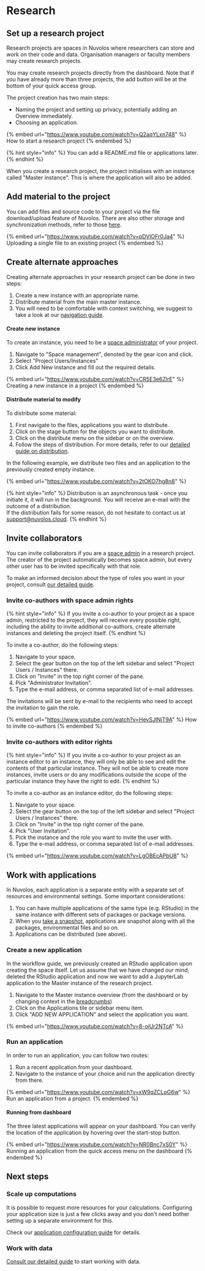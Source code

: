 # Research

## Set up a research project

Research projects are spaces in Nuvolos where researchers can store and work on their code and data. Organisation managers or faculty members may create research projects.

You may create research projects directly from the dashboard. Note that if you have already more than three projects, the add button will be at the bottom of your quick access group.

The project creation has two main steps:

* Naming the project and setting up privacy, potentially adding an Overview immediately.
* Choosing an application.&#x20;

{% embed url="https://www.youtube.com/watch?v=Q2aqYLxn748" %}
How to start a research project
{% endembed %}

{% hint style="info" %}
You can add a README.md file or applications later.
{% endhint %}

When you create a research project, the project initialises with an instance called "Master instance". This is where the application will also be added.

## Add material to the project

You can add files and source code to your project via the file download/upload feature of Nuvolos. There are also other storage and synchronization methods, refer to those [here](../../features/file-system-and-storage/).

{% embed url="https://www.youtube.com/watch?v=pDVlOFr0Ja4" %}
Uploading a single file to an existing project
{% endembed %}



## Create alternate approaches

Creating alternate approaches in your research project can be done in two steps:

1. Create a new instance with an appropriate name.
2. Distribute material from the main master instance.
3. You will need to be comfortable with context switching, we suggest to take a look at our [navigation guide](../navigate-in-nuvolos.md).

#### Create new instance

To create an instance, you need to be a [space administrator](../../administration/roles/) of your project.

1. Navigate to "Space management", denoted by the gear icon and click.
2. Select "Project Users/Instances"
3. Click Add New instance and fill out the required details.

{% embed url="https://www.youtube.com/watch?v=CR5E3e6ZlrE" %}
Creating a new instance in a project
{% endembed %}

#### Distribute material to modify

To distribute some material:

1. First navigate to the files, applications you want to distribute.
2. Click on the stage button for the objects you want to distribute.
3. Click on the distribute menu on the sidebar or on the overview.
4. Follow the steps of distribution. For more details, refer to our [detailed guide on distribution](../nuvolos-basic-concepts/distribution.md).

In the following example, we distribute two files and an application to the previously created empty instance.

{% embed url="https://www.youtube.com/watch?v=2tOKO7hg8n8" %}

{% hint style="info" %}
Distribution is an asynchronous task - once you initiate it, it will run in the background. You will receive an e-mail with the outcome of a distribution.\
If the distribution fails for some reason, do not hesitate to contact us at [support@nuvolos.cloud](mailto:support@nuvolos.cloud).
{% endhint %}

## Invite collaborators

You can invite collaborators if you are a [space admin](../nuvolos-basic-concepts/organisational-hierarchy.md) in a research project. The creator of the project automatically becomes space admin, but every other user has to be invited specifically with that role.

To make an informed decision about the type of roles you want in your project, consult [our detailed guide](../../administration/roles/).

### Invite co-authors with space admin rights

{% hint style="info" %}
If you invite a co-author to your project as a space admin, restricted to the project, they will receive every possible right, including the ability to invite additional co-authors, create alternate instances and deleting the project itself.
{% endhint %}

To invite a co-author, do the following steps:

1. Navigate to your space.
2. Select the gear button on the top of the left sidebar and select "Project Users / Instances" there.
3. Click on "Invite" in the top right corner of the pane.
4. Pick "Administrator Invitation".
5. Type the e-mail address, or comma separated list of e-mail addresses.

The invitations will be sent by e-mail to the recipients who need to accept the invitation to gain the role.

{% embed url="https://www.youtube.com/watch?v=HeySJlNjT9A" %}
How to invite co-authors
{% endembed %}

&#x20;

### Invite co-authors with editor rights

{% hint style="info" %}
If you invite a co-author to your project as an instance editor to an instance, they will only be able to see and edit the contents of that particular instance. They will not be able to create more instances, invite users or do any modifications outside the scope of the particular instance they have the right to edit.
{% endhint %}

To invite a co-author as an instance editor, do the following steps:

1. Navigate to your space.
2. Select the gear button on the top of the left sidebar and select "Project Users / Instances" there.
3. Click on "Invite" in the top right corner of the pane.
4. Pick "User Invitation".
5. Pick the instance and the role you want to invite the user with.
6. Type the e-mail address, or comma separated list of e-mail addresses.

{% embed url="https://www.youtube.com/watch?v=LgOBEcAPbU8" %}

## Work with applications

In Nuvolos, each application is a separate entity with a separate set of resources and environmental settings. Some important considerations:

1. You can have multiple applications of the same type (e.g. RStudio) in the same instance with different sets of packages or package versions.
2. When you [take a snapshot](broken-reference), applications are snapshot along with all the packages, environmental files and so on.
3. Applications can be distributed (see above).

### Create a new application

In the workflow guide, we previously created an RStudio application upon creating the space itself. Let us assume that we have changed our mind, deleted the RStudio application and now we want to add a JupyterLab application to the Master instance of the research project.

1. Navigate to the Master instance overview (from the dashboard or by changing context in the [breadcrumbs](broken-reference))
2. Click on the Applications tile or sidebar menu item.
3. Click "ADD NEW APPLICATION" and select the application you want.

{% embed url="https://www.youtube.com/watch?v=8-oiUr2NTcA" %}

### Run an application

In order to run an application, you can follow two routes:

1. Run a recent application from your dashboard.
2. Navigate to the instance of your choice and run the application directly from there.

{% embed url="https://www.youtube.com/watch?v=xW9qZCLpG6w" %}
Run an application from a project.
{% endembed %}

#### Running from dashboard

The three latest applications will appear on your dashboard. You can verify the location of the application by hovering over the start-stop button.

{% embed url="https://www.youtube.com/watch?v=NR0Bnc7xS0Y" %}
Running an application from the quick access menu on the dashboard
{% endembed %}

## Next steps

### Scale up computations

It is possible to request more resources for your calculations. Configuring your application size is just a few clicks away and you don't need bother setting up a separate environment for this.

&#x20;Check our [application configuration guide](../../features/applications/application-resources.md) for details.&#x20;

### Work with data

[Consult our detailed guide](../../features/database-integration/) to start working with data.
